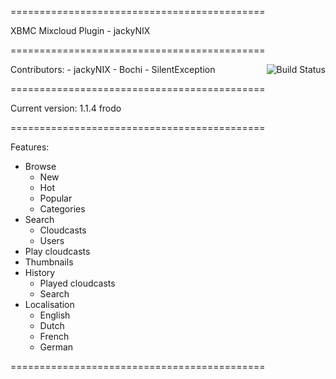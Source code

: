 ============================================

XBMC Mixcloud Plugin - jackyNIX

============================================

[<img src="https://travis-ci.org/CommanderRhode/xbmc-mixcloud-plugin.svg?branch=master" align="right" alt="Build Status" />](https://travis-ci.org/CommanderRhode/xbmc-mixcloud-plugin)

Contributors:
	-	jackyNIX
	-	Bochi
	-	SilentException

============================================

Current version: 1.1.4 frodo

============================================

Features:
  - Browse
    - New
    - Hot
    - Popular
    - Categories
  - Search
    - Cloudcasts
    - Users
  - Play cloudcasts
  - Thumbnails
  - History
    - Played cloudcasts
    - Search
  - Localisation
    - English
    - Dutch
    - French
    - German

============================================
